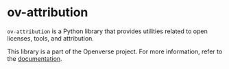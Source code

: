 # ov-attribution

`ov-attribution` is a Python library that provides utilities related to open
licenses, tools, and attribution.

This library is a part of the Openverse project. For more information, refer to
the
[documentation](https://docs.openverse.org/packages/ov_attribution/index.html).
